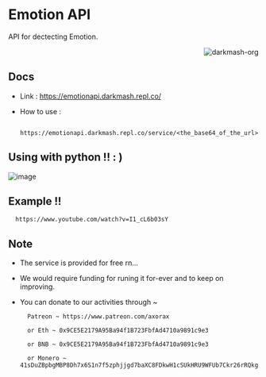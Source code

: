 
# Emotion API
API for dectecting Emotion. 

<p align="right"> <img src="https://komarev.com/ghpvc/?username=darkmash-org-emotion-api&label=Project%20views&color=0e75b6&style=flat" alt="darkmash-org" /> </p>


## Docs

 
- Link : https://emotionapi.darkmash.repl.co/

- How to use :
  ``` 
    https://emotionapi.darkmash.repl.co/service/<the_base64_of_the_url>
   ```
## Using with python !! : )   
   
![image](https://user-images.githubusercontent.com/85914469/213844247-c829378e-a1b7-4214-922b-c0800de57dc6.png)

## Example !! 

      https://www.youtube.com/watch?v=I1_cL6b03sY

## Note

 - The service is provided for free rn...

 - We would require funding for runing it for-ever
                and to keep on improving.
        
- You can donate to our activities through ~ 
        
        Patreon ~ https://www.patreon.com/axorax
        
        or Eth ~ 0x9CE5E2179A95Ba94f1B723FbfAd4710a9891c9e3
 
        or BNB ~ 0x9CE5E2179A95Ba94f1B723FbfAd4710a9891c9e3

        or Monero ~ 41sDuZBpbgMBP8Dh7x6S1n7f5zphjjgd7baXC8FDkwH1cSUkHRU9WFUb7Ckr26rRQkgDGUDH1X4h7UGkG1xt6CmJ4kWtD9J
